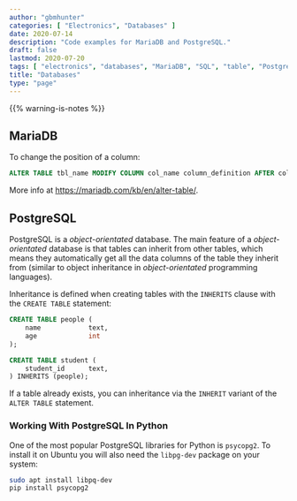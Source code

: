 ```yaml
---
author: "gbmhunter"
categories: [ "Electronics", "Databases" ]
date: 2020-07-14
description: "Code examples for MariaDB and PostgreSQL."
draft: false
lastmod: 2020-07-20
tags: [ "electronics", "databases", "MariaDB", "SQL", "table", "PostgreSQL", "inheritance", "object-orientated databases" ]
title: "Databases"
type: "page"
---
```


{{% warning-is-notes %}}

## MariaDB

To change the position of a column:

```sql
ALTER TABLE tbl_name MODIFY COLUMN col_name column_definition AFTER col_name;
```

More info at <https://mariadb.com/kb/en/alter-table/>.

## PostgreSQL

PostgreSQL is a _object-orientated_ database. The main feature of a _object-orientated_ database is that tables can inherit from other tables, which means they automatically get all the data columns of the table they inherit from (similar to object inheritance in _object-orientated_ programming languages).

Inheritance is defined when creating tables with the `INHERITS` clause with the `CREATE TABLE` statement:

```sql
CREATE TABLE people (
    name            text,
    age             int
);

CREATE TABLE student (
    student_id      text,
) INHERITS (people);
```

If a table already exists, you can inheritance via the `INHERIT` variant of the `ALTER TABLE` statement.

### Working With PostgreSQL In Python

One of the most popular PostgreSQL libraries for Python is `psycopg2`. To install it on Ubuntu you will also need the `libpg-dev` package on your system:

```bash
sudo apt install libpq-dev
pip install psycopg2
```

